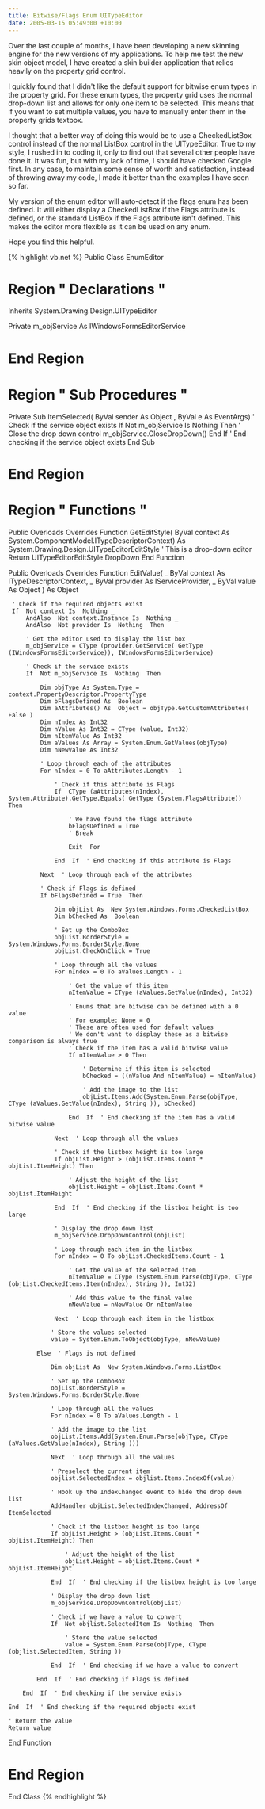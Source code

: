 ```yaml
---
title: Bitwise/Flags Enum UITypeEditor
date: 2005-03-15 05:49:00 +10:00
---
```


Over the last couple of months, I have been developing a new skinning engine for the new versions of my applications. To help me test the new skin object model, I have created a skin builder application that relies heavily on the property grid control.

I quickly found that I didn't like the default support for bitwise enum types in the property grid. For these enum types, the property grid uses the normal drop-down list and allows for only one item to be selected. This means that if you want to set multiple values, you have to manually enter them in the property grids textbox.

I thought that a better way of doing this would be to use a CheckedListBox control instead of the normal ListBox control in the UITypeEditor. True to my style, I rushed in to coding it, only to find out that several other people have done it. It was fun, but with my lack of time, I should have checked Google first. In any case, to maintain some sense of worth and satisfaction, instead of throwing away my code, I made it better than the examples I have seen so far.

<!--more-->

My version of the enum editor will auto-detect if the flags enum has been defined. It will either display a CheckedListBox if the Flags attribute is defined, or the standard ListBox if the Flags attribute isn't defined. This makes the editor more flexible as it can be used on any enum.

Hope you find this helpful.

{% highlight vb.net %}
 Public  Class EnumEditor
# Region " Declarations "
 Inherits System.Drawing.Design.UITypeEditor

 Private m_objService As IWindowsFormsEditorService

# End  Region

# Region " Sub Procedures "

 Private  Sub ItemSelected( ByVal sender As  Object , ByVal e As EventArgs)
     ' Check if the service object exists
     If  Not m_objService Is  Nothing  Then
         ' Close the drop down control
         m_objService.CloseDropDown()
     End  If  ' End checking if the service object exists
 End  Sub

# End  Region

# Region " Functions "

 Public  Overloads  Overrides  Function GetEditStyle( ByVal context As System.ComponentModel.ITypeDescriptorContext) As System.Drawing.Design.UITypeEditorEditStyle
     ' This is a drop-down editor
     Return UITypeEditorEditStyle.DropDown
 End  Function

 Public  Overloads  Overrides  Function EditValue( _
     ByVal context As ITypeDescriptorContext, _
     ByVal provider As IServiceProvider, _
     ByVal value As  Object ) As  Object

     ' Check if the required objects exist
     If  Not context Is  Nothing _
         AndAlso  Not context.Instance Is  Nothing _
         AndAlso  Not provider Is  Nothing  Then

         ' Get the editor used to display the list box
         m_objService = CType (provider.GetService( GetType (IWindowsFormsEditorService)), IWindowsFormsEditorService)

         ' Check if the service exists
         If  Not m_objService Is  Nothing  Then

             Dim objType As System.Type = context.PropertyDescriptor.PropertyType
             Dim bFlagsDefined As  Boolean
             Dim aAttributes() As  Object = objType.GetCustomAttributes( False )
             Dim nIndex As Int32
             Dim nValue As Int32 = CType (value, Int32)
             Dim nItemValue As Int32
             Dim aValues As Array = System.Enum.GetValues(objType)
             Dim nNewValue As Int32

             ' Loop through each of the attributes
             For nIndex = 0 To aAttributes.Length - 1

                 ' Check if this attribute is Flags
                 If  CType (aAttributes(nIndex), System.Attribute).GetType.Equals( GetType (System.FlagsAttribute)) Then

                     ' We have found the flags attribute
                     bFlagsDefined = True
                     ' Break

                     Exit  For

                 End  If  ' End checking if this attribute is Flags

             Next  ' Loop through each of the attributes

             ' Check if Flags is defined
             If bFlagsDefined = True  Then

                 Dim objList As  New System.Windows.Forms.CheckedListBox
                 Dim bChecked As  Boolean

                 ' Set up the ComboBox
                 objList.BorderStyle = System.Windows.Forms.BorderStyle.None
                 objList.CheckOnClick = True

                 ' Loop through all the values
                 For nIndex = 0 To aValues.Length - 1

                     ' Get the value of this item
                     nItemValue = CType (aValues.GetValue(nIndex), Int32)

                     ' Enums that are bitwise can be defined with a 0 value
                     ' For example: None = 0
                     ' These are often used for default values
                     ' We don't want to display these as a bitwise comparison is always true
                     ' Check if the item has a valid bitwise value
                     If nItemValue > 0 Then

                         ' Determine if this item is selected
                         bChecked = ((nValue And nItemValue) = nItemValue)

                         ' Add the image to the list
                         objList.Items.Add(System.Enum.Parse(objType, CType (aValues.GetValue(nIndex), String )), bChecked)

                     End  If  ' End checking if the item has a valid bitwise value

                 Next  ' Loop through all the values

                 ' Check if the listbox height is too large
                 If objList.Height > (objList.Items.Count * objList.ItemHeight) Then

                     ' Adjust the height of the list
                     objList.Height = objList.Items.Count * objList.ItemHeight

                 End  If  ' End checking if the listbox height is too large

                 ' Display the drop down list
                 m_objService.DropDownControl(objList)

                 ' Loop through each item in the listbox
                 For nIndex = 0 To objList.CheckedItems.Count - 1

                     ' Get the value of the selected item
                     nItemValue = CType (System.Enum.Parse(objType, CType (objList.CheckedItems.Item(nIndex), String )), Int32)

                     ' Add this value to the final value
                     nNewValue = nNewValue Or nItemValue

                 Next  ' Loop through each item in the listbox

                ' Store the values selected
                value = System.Enum.ToObject(objType, nNewValue)

            Else  ' Flags is not defined

                Dim objList As  New System.Windows.Forms.ListBox

                ' Set up the ComboBox
                objList.BorderStyle = System.Windows.Forms.BorderStyle.None

                ' Loop through all the values
                For nIndex = 0 To aValues.Length - 1

                ' Add the image to the list
                objList.Items.Add(System.Enum.Parse(objType, CType (aValues.GetValue(nIndex), String )))

                Next  ' Loop through all the values

                ' Preselect the current item
                objlist.SelectedIndex = objlist.Items.IndexOf(value)

                ' Hook up the IndexChanged event to hide the drop down list
                AddHandler objList.SelectedIndexChanged, AddressOf ItemSelected

                ' Check if the listbox height is too large
                If objList.Height > (objList.Items.Count * objList.ItemHeight) Then

                    ' Adjust the height of the list
                    objList.Height = objList.Items.Count * objList.ItemHeight

                End  If  ' End checking if the listbox height is too large

                ' Display the drop down list
                m_objService.DropDownControl(objList)

                ' Check if we have a value to convert
                If  Not objlist.SelectedItem Is  Nothing  Then

                    ' Store the value selected
                    value = System.Enum.Parse(objType, CType (objlist.SelectedItem, String ))

                End  If  ' End checking if we have a value to convert

            End  If  ' End checking if Flags is defined

        End  If  ' End checking if the service exists

    End  If  ' End checking if the required objects exist

    ' Return the value
    Return value

 End  Function

# End  Region

 End  Class
{% endhighlight %}


